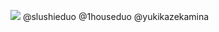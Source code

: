 ![](https://64.media.tumblr.com/56d0fe0108af2452eb71d01fc468104d/9b05c871d5aee799-ac/s400x600/2cbead86f271c041afaf9e021f0fde095d65f108.pnj)
@slushieduo @1houseduo @yukikazekamina
